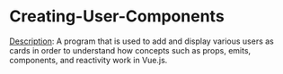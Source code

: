 # Creating-User-Components

<ins>Description</ins>: A program that is used to add and display various users as cards in order to understand how concepts such as props, emits, components, and reactivity work in Vue.js.
